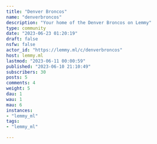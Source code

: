 ```yaml
---
title: "Denver Broncos" 
name: "denverbroncos"
description: "Your home of the Denver Broncos on Lemmy"
type: community
date: "2023-06-23 01:20:19"
draft: false
nsfw: false
actor_id: "https://lemmy.ml/c/denverbroncos"
host: lemmy.ml
lastmod: "2023-06-11 00:00:59"
published: "2023-06-10 21:10:49"
subscribers: 30
posts: 5
comments: 4
weight: 5
dau: 1
wau: 1
mau: 6
instances:
- "lemmy_ml"
tags: 
- "lemmy_ml"

---
```

